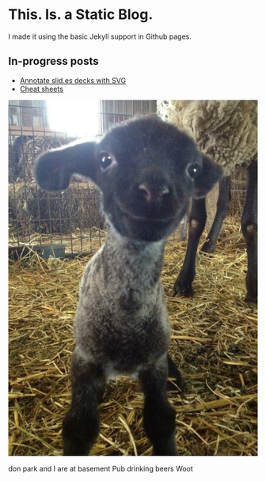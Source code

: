# This. Is. a Static Blog.

I made it using the basic Jekyll support in Github pages.

## In-progress posts

 * [Annotate slid.es decks with SVG](/2013/07/09/annotate-slid-es-decks-with-svg/)
 * [Cheat sheets](/cheat/)
 
![Sheeps!](/media/starter-baby-sheep.jpg)

don park and I are at basement Pub drinking beers Woot
